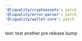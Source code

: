 ```yaml
---
'@liquality/cryptoassets': patch
'@liquality/error-parser': patch
'@liquality/wallet-core': patch
---
```


test: test another pre release bump
